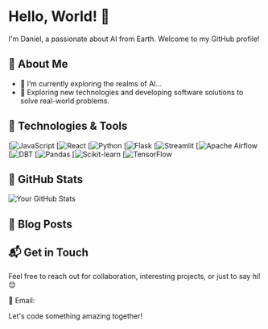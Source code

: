 # Hello, World! 👋

I'm Daniel, a passionate about AI from Earth. Welcome to my GitHub profile!

## 🚀 About Me

- 🌱 I’m currently exploring the realms of AI...
- 🤔 Exploring new technologies and developing software solutions to solve real-world problems.

## 🔧 Technologies & Tools

[![JavaScript](https://img.shields.io/badge/-JavaScript-black?style=flat-square&logo=javascript)
[![React](https://img.shields.io/badge/-React-black?style=flat-square&logo=react)
[![Python](https://img.shields.io/badge/-Python-black?style=flat-square&logo=python)
[![Flask](https://img.shields.io/badge/-Flask-black?style=flat-square&logo=flask)
[![Streamlit](https://img.shields.io/badge/-Streamlit-black?style=flat-square&logo=streamlit)
[![Apache Airflow](https://img.shields.io/badge/-Airflow-black?style=flat-square&logo=apache)
[![DBT](https://img.shields.io/badge/-DBT-black?style=flat-square&logo=dbt)
[![Pandas](https://img.shields.io/badge/-Pandas-black?style=flat-square&logo=pandas)
[![Scikit-learn](https://img.shields.io/badge/-Scikit--learn-black?style=flat-square&logo=scikit-learn)
[![TensorFlow](https://img.shields.io/badge/-TensorFlow-black?style=flat-square&logo=tensorflow)

## 🌟 GitHub Stats

![Your GitHub Stats](https://github-readme-stats.vercel.app/api?username=DanielZerihunGeda&show_icons=true&hide_border=true)


## 📝 Blog Posts


## 📬 Get in Touch

Feel free to reach out for collaboration, interesting projects, or just to say hi! 😊

📧 Email:

Let's code something amazing together!

